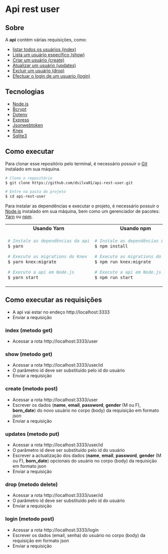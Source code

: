# Api rest user

## Sobre

A **api** contém várias requisições, como:
* [listar todos os usuários (index)](https://github.com/dsilva01/api-rest-user#index-metodo-get)
* [Lista um usuário específico (show)](https://github.com/dsilva01/api-rest-user#show-metodo-get)
* [Criar um usuário (create)](https://github.com/dsilva01/api-rest-user#create-metodo-post)
* [Atualizar um usuário (updates)](https://github.com/dsilva01/api-rest-user#updates-metodo-put)
* [Excluir um usuário (drop)](https://github.com/dsilva01/api-rest-user#drop=metodo-delete)
* [Efectuar o login de um usuario (login)](https://github.com/dsilva01/api-rest-user#login-metodo-post)

## Tecnologias

* [Node.js](https://nodejs.org/pt-br/)
* [Bcrypt](https://github.com/kelektiv/node.bcrypt.js)
* [Dotenv](https://github.com/motdotla/dotenv)
* [Express](https://github.com/expressjs/express)
* [Jsonwebtoken](https://github.com/auth0/node-jsonwebtoken)
* [Knex](https://github.com/knex/knex)
* [Sqlite3](https://github.com/mapbox/node-sqlite3)

## Como executar

Para clonar esse repositório pelo terminal, é necessário possuir o [Git](https://git-scm.com/) instalado em sua máquina.

```bash
# Clone o repositório
$ git clone https://github.com/dsilva01/api-rest-user.git

# Entre na pasta do projeto
$ cd api-rest-user
```

Para instalar as dependências e executar o projeto, é necessário possuir o [Node.js](https://nodejs.org/pt-br/) instalado em sua máquina, bem como um gerenciador de pacotes: [Yarn](https://yarnpkg.com/) ou [npm](https://www.npmjs.com/).

<table style="width:100%;">
<tr>
<td align="center"> <strong>Usando Yarn</strong> </td> <td align="center"> <strong>Usando npm</strong> </td>
</tr>
<tr>
<td>


```bash
# Instale as dependências da api
$ yarn

# Execute as migrations do Knex
$ yarn knex:migrate

# Execute a api em Node.js
$ yarn start
```

</td>
<td>


```bash
# Instale as dependências da api
$ npm install

# Execute as migrations do Knex
$ npm run knex:migrate

# Execute a api em Node.js
$ npm run start
```

</td>
</table>

## Como executar as requisições

* A api vai estar no endeço http://localhost:3333
* Enviar a requisição

### index (metodo get)

* Acessar a rota http://localhost:3333/user

### show (metodo get)

* Acessar a rota http://localhost:3333/user/id
* O parâmetro id deve ser substituído pelo id do usuário
* Enviar a requisição

### create (metodo post)

* Acessar a rota http://localhost:3333/user
* Escrever os dados (**name**, **email**, **password**, **gender** (M ou F), **born_date**) do novo usuário no corpo (body) da requisição em formato json
* Enviar a requisição

### updates (metodo put)

* Acessar a rota http://localhost:3333/user/id
* O parâmetro id deve ser substituído pelo id do usuário
* Escrever a actualização dos dados (**name**, **email**, **password**, **gender** (M ou F), **born_date**) opcionais do usuário no corpo (body) da requisição em formato json
* Enviar a requisição

### drop (metodo delete)

* Acessar a rota http://localhost:3333/user/id
* O parâmetro id deve ser substituído pelo id do usuário
* Enviar a requisição

### login (metodo post)

* Acessar a rota http://localhost:3333/login
* Escrever os dados (email, senha) do usuário no corpo (body) da requisição em formato json
* Enviar a requisição
